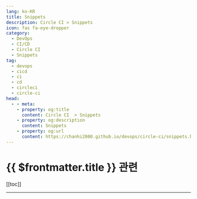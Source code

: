 ```yaml
---
lang: ko-KR
title: Snippets
description: Circle CI > Snippets
icon: fas fa-eye-dropper
category:
  - DevOps
  - CI/CD
  - Circle CI
  - Snippets
tag:
  - devops
  - cicd
  - ci
  - cd
  - circleci
  - circle-ci
head:
  - - meta:
    - property: og:title
      content: Circle CI  > Snippets
    - property: og:description
      content: Snippets
    - property: og:url
      content: https://chanhi2000.github.io/devops/circle-ci/snippets.html
---
```


# {{ $frontmatter.title }} 관련

[[toc]]

---

<TagLinks />